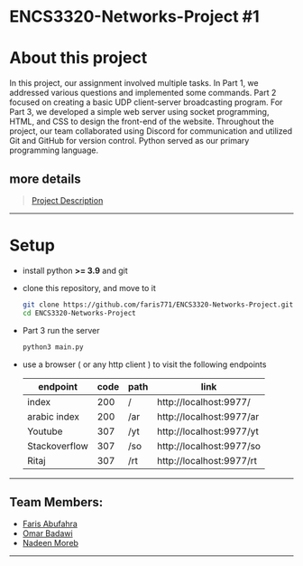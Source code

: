 # ENCS3320-Networks-Project #1
# About this project
In this project, our assignment involved multiple tasks. In Part 1, we addressed various questions and implemented some commands. Part 2 focused on creating a basic UDP client-server broadcasting program. For Part 3, we developed a simple web server using socket programming, HTML, and CSS to design the front-end of the website. Throughout the project, our team collaborated using Discord for communication and utilized Git and GitHub for version control. Python served as our primary programming language.

## more details
> [Project Description](ENCS3320_Project1.pdf)
---------------------------------------------------------------------------

# Setup

* install python **>= 3.9** and git
* clone this repository, and move to it

    ```bash
    git clone https://github.com/faris771/ENCS3320-Networks-Project.git    
    cd ENCS3320-Networks-Project    
    ```
* Part 3 run the server    

    ```bash    
    python3 main.py    
    ```

* use a browser ( or any http client ) to visit the following endpoints 

    | endpoint     | code | path | link                      |
    |--------------|------|------|---------------------------|
    | index        | 200  | /    | http://localhost:9977/    |
    | arabic index | 200  | /ar  | http://localhost:9977/ar  |
    | Youtube       | 307  | /yt  | http://localhost:9977/yt |
    | Stackoverflow          | 307  | /so | http://localhost:9977/so |
    | Ritaj      | 307  | /rt | http://localhost:9977/rt |


---------------------------------------------------------------------------




## Team Members:

* [Faris Abufahra](https://github.com/faris771)
* [Omar Badawi](https://github.com/itsomar278)
* [Nadeen Moreb](https://github.com/nadeenmoreb02)
 
***
